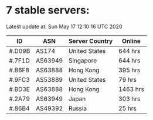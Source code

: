 # 7 stable servers:

Latest update at: Sun May 17 12:10:16 UTC 2020

| ID | ASN | Server Country | Online |
| -- | --- | -------------- | ------ |
| #.D09B | AS174 | United States | 644 hrs |
| #.7F1D | AS63949 | Singapore | 644 hrs |
| #.B6F8 | AS63888 | Hong Kong | 395 hrs |
| #.9FC3 | AS53889 | United States | 79 hrs |
| #.BD3E | AS63888 | Hong Kong | 1463 hrs |
| #.2A79 | AS63949 | Japan | 303 hrs |
| #.86B4 | AS49392 | Russia | 25 hrs |

